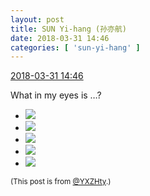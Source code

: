 ```yaml
---
layout: post
title: SUN Yi-hang (孙亦航)
date: 2018-03-31 14:46
categories: [ 'sun-yi-hang' ]
---
```


<div class="weibo-info">
  <a href="https://weibo.com/2565158051/G9V6tyBYJ">2018-03-31 14:46</a>
</div>

What in my eyes is …?

<!-- more -->

<ul class="weibo-pic-list-2">
  <li class="weibo-pic">
    <a href="https://wx1.sinaimg.cn/mw690/98e534a3ly1fpvzz73heuj22aj2emu12.jpg"><img src="https://wx1.sinaimg.cn/thumb150/98e534a3ly1fpvzz73heuj22aj2emu12.jpg"/></a>
  </li>
  <li class="weibo-pic">
    <a href="https://wx1.sinaimg.cn/mw690/98e534a3ly1fpvzze7j2zj21dc0wwkhz.jpg"><img src="https://wx1.sinaimg.cn/thumb150/98e534a3ly1fpvzze7j2zj21dc0wwkhz.jpg"/></a>
  </li>
  <li class="weibo-pic">
    <a href="https://wx2.sinaimg.cn/mw690/98e534a3ly1fpvzzjje1jj21dc0ww1kx.jpg"><img src="https://wx2.sinaimg.cn/thumb150/98e534a3ly1fpvzzjje1jj21dc0ww1kx.jpg"/></a>
  </li>
  <li class="weibo-pic">
    <a href="https://wx2.sinaimg.cn/mw690/98e534a3ly1fpvzzoxm5fj21dc0ww4mj.jpg"><img src="https://wx2.sinaimg.cn/thumb150/98e534a3ly1fpvzzoxm5fj21dc0ww4mj.jpg"/></a>
  </li>
  <li class="weibo-pic">
    <a href="https://wx2.sinaimg.cn/mw690/98e534a3ly1fpvzztz9zaj21dc0ww4ny.jpg"><img src="https://wx2.sinaimg.cn/thumb150/98e534a3ly1fpvzztz9zaj21dc0ww4ny.jpg"/></a>
  </li>
</ul>

<small>(This post is from [@YXZHty](http://weibo.com/2565158051).)</small>
